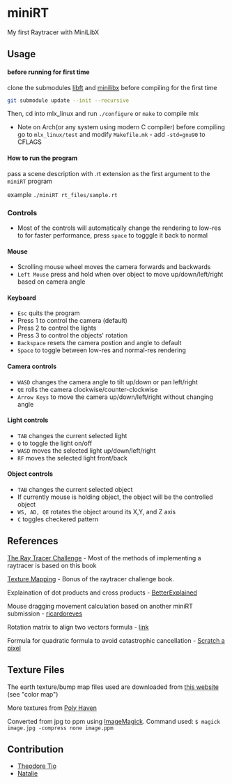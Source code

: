 # miniRT
My first Raytracer with MiniLibX

## Usage
#### before running for first time
clone the submodules [libft](https://github.com/TearDoor/libft_42) and [minilibx](https://github.com/42Paris/minilibx-linux) before compiling for the first time
```sh
git submodule update --init --recursive
```
Then, cd into mlx_linux and run `./configure` or `make` to compile mlx
* Note on Arch(or any system using modern C compiler) before compiling go to `mlx_linux/test` 
and modify `Makefile.mk` - add `-std=gnu90` to CFLAGS

#### How to run the program
pass a scene description with .rt extension as the first argument to the `miniRT` program

example
`./miniRT rt_files/sample.rt`

### Controls
* Most of the controls will automatically change the rendering to low-res to for faster performance, press `space` to togggle it back to normal

#### Mouse
* Scrolling mouse wheel moves the camera forwards and backwards
* `Left Mouse` press and hold when over object to move up/down/left/right based on camera angle

#### Keyboard
* `Esc` quits the program
* Press 1 to control the camera (default)
* Press 2 to control the lights
* Press 3 to control the objects' rotation
* `Backspace` resets the camera postion and angle to default
* `Space` to toggle between low-res and normal-res rendering

#### Camera controls

* `WASD` changes the camera angle to tilt up/down or pan left/right
* `QE` rolls the camera clockwise/counter-clockwise
* `Arrow Keys` to move the camera up/down/left/right without changing angle

#### Light controls

* `TAB` changes the current selected light
* `Q` to toggle the light on/off
* `WASD` moves the selected light up/down/left/right
* `RF` moves the selected light front/back

#### Object controls

* `TAB` changes the current selected object
* If currently mouse is holding object, the object will be the controlled object
* `WS, AD, QE` rotates the object around its X,Y, and Z axis 
* `C` toggles checkered pattern

## References
[The Ray Tracer Challenge](http://raytracerchallenge.com) - Most of the methods of implementing a raytracer is based on this book

[Texture Mapping](http://raytracerchallenge.com/bonus/texture-mapping.html) - Bonus of the raytracer challenge book.

Explaination of dot products and cross products - [BetterExplained](https://betterexplained.com)

Mouse dragging movement calculation based on another miniRT submission - [ricardoreves](https://github.com/ricardoreves/42-minirt/blob/main/srcs/ui/mouse.c)

Rotation matrix to align two vectors formula - [link](https://gist.github.com/kevinmoran/b45980723e53edeb8a5a43c49f134724)

Formula for quadratic formula to avoid catastrophic cancellation - [Scratch a pixel](https://www.scratchapixel.com/lessons/3d-basic-rendering/minimal-ray-tracer-rendering-simple-shapes/ray-sphere-intersection.html)

## Texture Files
The earth texture/bump map files used are downloaded from [this website](http://planetpixelemporium.com/earth.html) (see "color map")

More textures from [Poly Haven](https://polyhaven.com/textures)

Converted from jpg to ppm using [ImageMagick](https://imagemagick.org/script/download.php). Command used:
`$ magick image.jpg -compress none image.ppm`

## Contribution
* [Theodore Tio](https://github.com/TearDoor)
* [Natalie](https://github.com/hni-natalie)
